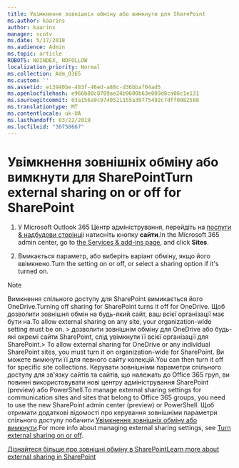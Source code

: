 ```yaml
---
title: Увімкнення зовнішніх обміну або вимкнути для SharePoint
ms.author: kaarins
author: kaarins
manager: scotv
ms.date: 5/17/2018
ms.audience: Admin
ms.topic: article
ROBOTS: NOINDEX, NOFOLLOW
localization_priority: Normal
ms.collection: Adm_O365
ms.custom: ''
ms.assetid: e13940be-483f-46ed-a88c-d36bbaf04ad5
ms.openlocfilehash: e966b80c8709ae24b9600b63e089d8ca06c1e131
ms.sourcegitcommit: 03a156a9c9740521155a30775492c7dff0982588
ms.translationtype: MT
ms.contentlocale: uk-UA
ms.lasthandoff: 03/22/2019
ms.locfileid: "30758667"
---
```

# <a name="turn-external-sharing-on-or-off-for-sharepoint"></a><span data-ttu-id="69de1-102">Увімкнення зовнішніх обміну або вимкнути для SharePoint</span><span class="sxs-lookup"><span data-stu-id="69de1-102">Turn external sharing on or off for SharePoint</span></span>

1. <span data-ttu-id="69de1-103">У Microsoft Outlook 365 Центр адміністрування, перейдіть на [послуги &amp; надбудови сторінці](https://portal.office.com/adminportal/home#/Settings/ServicesAndAddIns)і натисніть кнопку **сайти**.</span><span class="sxs-lookup"><span data-stu-id="69de1-103">In the Microsoft 365 admin center, go to [the Services &amp; add-ins page](https://portal.office.com/adminportal/home#/Settings/ServicesAndAddIns), and click **Sites**.</span></span>
    
2. <span data-ttu-id="69de1-104">Вмикається параметр, або виберіть варіант обміну, якщо його ввімкнено.</span><span class="sxs-lookup"><span data-stu-id="69de1-104">Turn the setting on or off, or select a sharing option if it's turned on.</span></span>
    
> [!NOTE]
> <span data-ttu-id="69de1-105">Вимкнення спільного доступу для SharePoint вимикається його OneDrive.</span><span class="sxs-lookup"><span data-stu-id="69de1-105">Turning off sharing for SharePoint turns it off for OneDrive.</span></span> <span data-ttu-id="69de1-106">Щоб дозволити зовнішня обмін на будь-який сайт, ваш всієї організації має бути на.</span><span class="sxs-lookup"><span data-stu-id="69de1-106">To allow external sharing on any site, your organization-wide setting must be on.</span></span> <span data-ttu-id="69de1-107">> дозволити зовнішнім обміну для OneDrive або будь-які окремі сайти SharePoint, слід увімкнути її всієї організації для SharePoint.</span><span class="sxs-lookup"><span data-stu-id="69de1-107">> To allow external sharing for OneDrive or any individual SharePoint sites, you must turn it on organization-wide for SharePoint.</span></span> <span data-ttu-id="69de1-108">Ви можете вимкнути її для певного сайту колекцій.</span><span class="sxs-lookup"><span data-stu-id="69de1-108">You can then turn it off for specific site collections.</span></span> <span data-ttu-id="69de1-109">Керувати зовнішніми параметри спільного доступу для зв'язку сайтів та сайтів, що належать до Office 365 груп, ви повинні використовувати нові центру адміністрування SharePoint (preview) або PowerShell.</span><span class="sxs-lookup"><span data-stu-id="69de1-109">To manage external sharing settings for communication sites and sites that belong to Office 365 groups, you need to use the new SharePoint admin center (preview) or PowerShell.</span></span> <span data-ttu-id="69de1-110">Щоб отримати додаткові відомості про керування зовнішніми параметри спільного доступу побачити [Увімкнення зовнішніх обміну або вимкнути](https://go.microsoft.com/fwlink/?linkid=866426).</span><span class="sxs-lookup"><span data-stu-id="69de1-110">For more info about managing external sharing settings, see [Turn external sharing on or off](https://go.microsoft.com/fwlink/?linkid=866426).</span></span> 
  
[<span data-ttu-id="69de1-111">Дізнайтеся більше про зовнішні обміну в SharePoint</span><span class="sxs-lookup"><span data-stu-id="69de1-111">Learn more about external sharing in SharePoint</span></span>](https://go.microsoft.com/fwlink/?linkid=734908)
  

